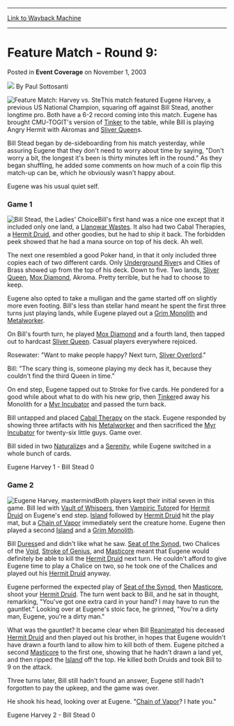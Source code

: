 
---
[Link to Wayback Machine](https://web.archive.org/web/20220127095725/https://magic.wizards.com/en/articles/archive/event-coverage/feature-match-round-9-2003-11-01-0)

[_metadata_:author]:- "Paul Sottosanti"
[_metadata_:description]:- "This match featured Eugene Harvey, a previous US National Champion, squaring off against Bill Stead, another longtime pro. Both have a 6-2 record coming into this match."
[_metadata_:generator]:- "Drupal 7 (http://drupal.org)"
[_metadata_:node]:- "799891"
[_metadata_:publish_date]:- "2003-11-01"
[_metadata_:source]:- "div-main-content"
[_metadata_:title]:- "Feature Match - Round 9:"
[_metadata_:wayback_capture_timestamp]:- "2022-01-27 09:57:25"
[_metadata_:wayback_raw_url]:- "https://web.archive.org/web/20220127095725id_/https://magic.wizards.com/en/articles/archive/event-coverage/feature-match-round-9-2003-11-01-0"
[_metadata_:wayback_url]:- "https://magic.wizards.com/en/articles/archive/event-coverage/feature-match-round-9-2003-11-01-0"
---


Feature Match - Round 9:
========================



 Posted in **Event Coverage**
 on November 1, 2003 






![](https://media.magic.wizards.com/styles/auth_small/public/images/person/authorpic_paulsottosanti.jpg)
By Paul Sottosanti











![Feature Match: Harvey vs. Ste](https://media.magic.wizards.com/image_legacy_migration/sideboard/images/ptno03/901.jpg)This match featured Eugene Harvey, a previous US National Champion, squaring off against Bill Stead, another longtime pro. Both have a 6-2 record coming into this match. Eugene has brought CMU-TOGIT's version of [Tinker](https://gatherer.wizards.com/Pages/Card/Details.aspx?name=Tinker) to the table, while Bill is playing Angry Hermit with Akromas and [Sliver Queen](https://gatherer.wizards.com/Pages/Card/Details.aspx?name=Sliver+Queen)s.

Bill Stead began by de-sideboarding from his match yesterday, while assuring Eugene that they don't need to worry about time by saying, "Don't worry a bit, the longest it's been is thirty minutes left in the round." As they began shuffling, he added some comments on how much of a coin flip this match-up can be, which he obviously wasn't happy about.

Eugene was his usual quiet self.

### Game 1

![Bill Stead, the Ladies' Choice](https://media.magic.wizards.com/image_legacy_migration/sideboard/images/ptno03/903.jpg)Bill's first hand was a nice one except that it included only one land, a [Llanowar Wastes](https://gatherer.wizards.com/Pages/Card/Details.aspx?name=Llanowar+Wastes). It also had two Cabal Therapies, a [Hermit Druid](https://gatherer.wizards.com/Pages/Card/Details.aspx?name=Hermit+Druid), and other goodies, but he had to ship it back. The forbidden peek showed that he had a mana source on top of his deck. Ah well.

The next one resembled a good Poker hand, in that it only included three copies each of two different cards. Only [Underground River](https://gatherer.wizards.com/Pages/Card/Details.aspx?name=Underground+River)s and Cities of Brass showed up from the top of his deck. Down to five. Two lands, [Sliver Queen](https://gatherer.wizards.com/Pages/Card/Details.aspx?name=Sliver+Queen), [Mox Diamond](https://gatherer.wizards.com/Pages/Card/Details.aspx?name=Mox+Diamond), Akroma. Pretty terrible, but he had to choose to keep.

Eugene also opted to take a mulligan and the game started off on slightly more even footing. Bill's less than stellar hand meant he spent the first three turns just playing lands, while Eugene played out a [Grim Monolith](https://gatherer.wizards.com/Pages/Card/Details.aspx?name=Grim+Monolith) and [Metalworker](https://gatherer.wizards.com/Pages/Card/Details.aspx?name=Metalworker).

On Bill's fourth turn, he played [Mox Diamond](https://gatherer.wizards.com/Pages/Card/Details.aspx?name=Mox+Diamond) and a fourth land, then tapped out to hardcast [Sliver Queen](https://gatherer.wizards.com/Pages/Card/Details.aspx?name=Sliver+Queen). Casual players everywhere rejoiced.

Rosewater: "Want to make people happy? Next turn, [Sliver Overlord](https://gatherer.wizards.com/Pages/Card/Details.aspx?name=Sliver+Overlord)."

Bill: "The scary thing is, someone playing my deck has it, because they couldn't find the third Queen in time."

On end step, Eugene tapped out to Stroke for five cards. He pondered for a good while about what to do with his new grip, then [Tinker](https://gatherer.wizards.com/Pages/Card/Details.aspx?name=Tinker)ed away his Monolith for a [Myr Incubator](https://gatherer.wizards.com/Pages/Card/Details.aspx?name=Myr+Incubator) and passed the turn back.

Bill untapped and placed [Cabal Therapy](https://gatherer.wizards.com/Pages/Card/Details.aspx?name=Cabal+Therapy) on the stack. Eugene responded by showing three artifacts with his [Metalworker](https://gatherer.wizards.com/Pages/Card/Details.aspx?name=Metalworker) and then sacrificed the [Myr Incubator](https://gatherer.wizards.com/Pages/Card/Details.aspx?name=Myr+Incubator) for twenty-six little guys. Game over.

Bill sided in two [Naturalize](https://gatherer.wizards.com/Pages/Card/Details.aspx?name=Naturalize)s and a [Serenity](https://gatherer.wizards.com/Pages/Card/Details.aspx?name=Serenity), while Eugene switched in a whole bunch of cards.

Eugene Harvey 1 - Bill Stead 0

### Game 2

![Eugene Harvey, mastermind](https://media.magic.wizards.com/image_legacy_migration/sideboard/images/ptno03/902.jpg)Both players kept their initial seven in this game. Bill led with [Vault of Whispers](https://gatherer.wizards.com/Pages/Card/Details.aspx?name=Vault+of+Whispers), then [Vampiric Tutor](https://gatherer.wizards.com/Pages/Card/Details.aspx?name=Vampiric+Tutor)ed for [Hermit Druid](https://gatherer.wizards.com/Pages/Card/Details.aspx?name=Hermit+Druid) on Eugene's end step. [Island](https://gatherer.wizards.com/Pages/Card/Details.aspx?name=Island) followed by [Hermit Druid](https://gatherer.wizards.com/Pages/Card/Details.aspx?name=Hermit+Druid) hit the play mat, but a [Chain of Vapor](https://gatherer.wizards.com/Pages/Card/Details.aspx?name=Chain+of+Vapor) immediately sent the creature home. Eugene then played a second [Island](https://gatherer.wizards.com/Pages/Card/Details.aspx?name=Island) and a [Grim Monolith](https://gatherer.wizards.com/Pages/Card/Details.aspx?name=Grim+Monolith).

Bill [Duress](https://gatherer.wizards.com/Pages/Card/Details.aspx?name=Duress)ed and didn't like what he saw. [Seat of the Synod](https://gatherer.wizards.com/Pages/Card/Details.aspx?name=Seat+of+the+Synod), two Chalices of the [Void](https://gatherer.wizards.com/Pages/Card/Details.aspx?name=Void), [Stroke of Genius](https://gatherer.wizards.com/Pages/Card/Details.aspx?name=Stroke+of+Genius), and [Masticore](https://gatherer.wizards.com/Pages/Card/Details.aspx?name=Masticore) meant that Eugene would definitely be able to kill the [Hermit Druid](https://gatherer.wizards.com/Pages/Card/Details.aspx?name=Hermit+Druid) next turn. He couldn't afford to give Eugene time to play a Chalice on two, so he took one of the Chalices and played out his [Hermit Druid](https://gatherer.wizards.com/Pages/Card/Details.aspx?name=Hermit+Druid) anyway.

Eugene performed the expected play of [Seat of the Synod](https://gatherer.wizards.com/Pages/Card/Details.aspx?name=Seat+of+the+Synod), then [Masticore](https://gatherer.wizards.com/Pages/Card/Details.aspx?name=Masticore), shoot your [Hermit Druid](https://gatherer.wizards.com/Pages/Card/Details.aspx?name=Hermit+Druid). The turn went back to Bill, and he sat in thought, remarking, "You've got one extra card in your hand? I may have to run the gauntlet." Looking over at Eugene's stoic face, he grinned, "You're a dirty man, Eugene, you're a dirty man."

What was the gauntlet? It became clear when Bill [Reanimate](https://gatherer.wizards.com/Pages/Card/Details.aspx?name=Reanimate)d his deceased [Hermit Druid](https://gatherer.wizards.com/Pages/Card/Details.aspx?name=Hermit+Druid) and then played out his brother, in hopes that Eugene wouldn't have drawn a fourth land to allow him to kill both of them. Eugene pitched a second [Masticore](https://gatherer.wizards.com/Pages/Card/Details.aspx?name=Masticore) to the first one, showing that he hadn't drawn a land yet, and then ripped the [Island](https://gatherer.wizards.com/Pages/Card/Details.aspx?name=Island) off the top. He killed both Druids and took Bill to 9 on the attack.

Three turns later, Bill still hadn't found an answer, Eugene still hadn't forgotten to pay the upkeep, and the game was over.

He shook his head, looking over at Eugene. "[Chain of Vapor](https://gatherer.wizards.com/Pages/Card/Details.aspx?name=Chain+of+Vapor)? I hate you."

Eugene Harvey 2 - Bill Stead 0







